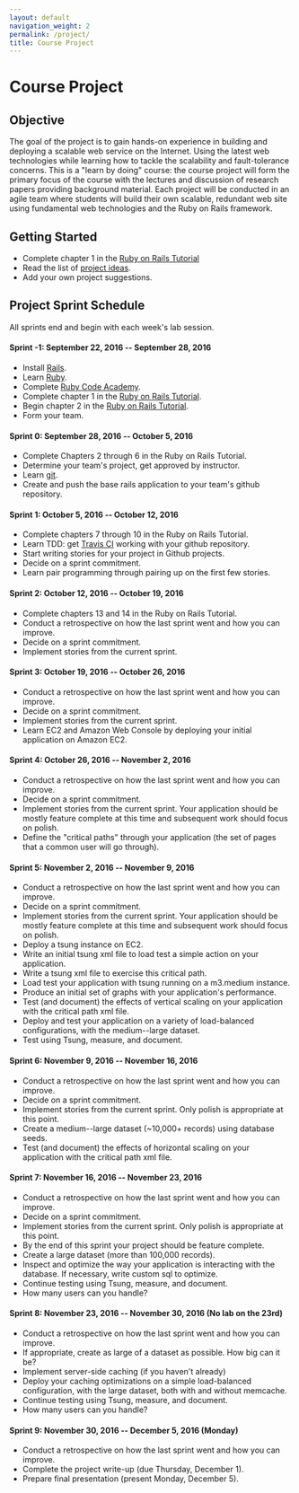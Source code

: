 ```yaml
---
layout: default
navigation_weight: 2
permalink: /project/
title: Course Project
---
```


# Course Project

## Objective

The goal of the project is to gain hands-on experience in building and
deploying a scalable web service on the Internet. Using the latest web
technologies while learning how to tackle the scalability and fault-tolerance
concerns. This is a "learn by doing" course: the course project will form the
primary focus of the course with the lectures and discussion of research papers
providing background material. Each project will be conducted in an agile team
where students will build their own scalable, redundant web site using
fundamental web technologies and the Ruby on Rails framework.


## Getting Started

* Complete chapter 1 in the
  [Ruby on Rails Tutorial](https://www.railstutorial.org/book/beginning)
* Read the list of [project ideas](/project_ideas/).
* Add your own project suggestions.

## Project Sprint Schedule

All sprints end and begin with each week's lab session.

#### Sprint -1: September 22, 2016 -- September 28, 2016
* Install [Rails](http://rubyonrails.org/).
* Learn [Ruby](https://www.ruby-lang.org/en/).
* Complete [Ruby Code Academy](https://www.codecademy.com/tracks/ruby).
* Complete chapter 1 in the
  [Ruby on Rails Tutorial](https://www.railstutorial.org/book/beginning).
* Begin chapter 2 in the
  [Ruby on Rails Tutorial](https://www.railstutorial.org/book/toy_app).
* Form your team.

#### Sprint 0: September 28, 2016 -- October 5, 2016
* Complete Chapters 2 through 6 in the Ruby on Rails Tutorial.
* Determine your team's project, get approved by instructor.
* Learn [git](http://rogerdudler.github.io/git-guide/).
* Create and push the base rails application to your team's github repository.

#### Sprint 1: October 5, 2016 -- October 12, 2016
* Complete chapters 7 through 10 in the Ruby on Rails Tutorial.
* Learn TDD: get [Travis CI](http://docs.travis-ci.com) working with your
  github repository.
* Start writing stories for your project in Github projects.
* Decide on a sprint commitment.
* Learn pair programming through pairing up on the first few stories.

#### Sprint 2: October 12, 2016 -- October 19, 2016
* Complete chapters 13 and 14 in the Ruby on Rails Tutorial.
* Conduct a retrospective on how the last sprint went and how you can improve.
* Decide on a sprint commitment.
* Implement stories from the current sprint.

#### Sprint 3: October 19, 2016 -- October 26, 2016
* Conduct a retrospective on how the last sprint went and how you can improve.
* Decide on a sprint commitment.
* Implement stories from the current sprint.
* Learn EC2 and Amazon Web Console by deploying your initial application on
  Amazon EC2.

#### Sprint 4: October 26, 2016 -- November 2, 2016
* Conduct a retrospective on how the last sprint went and how you can improve.
* Decide on a sprint commitment.
* Implement stories from the current sprint. Your application should be mostly
  feature complete at this time and subsequent work should focus on polish.
* Define the "critical paths" through your application (the set of pages that a
  common user will go through).

#### Sprint 5: November 2, 2016 -- November 9, 2016
* Conduct a retrospective on how the last sprint went and how you can improve.
* Decide on a sprint commitment.
* Implement stories from the current sprint. Your application should be mostly
  feature complete at this time and subsequent work should focus on polish.
* Deploy a tsung instance on EC2.
* Write an initial tsung xml file to load test a simple action on your
  application.
* Write a tsung xml file to exercise this critical path.
* Load test your application with tsung running on a m3.medium instance.
* Produce an initial set of graphs with your application's performance.
* Test (and document) the effects of vertical scaling on your application with
  the critical path xml file.
* Deploy and test your application on a variety of load-balanced
  configurations, with the medium--large dataset.
* Test using Tsung, measure, and document.

#### Sprint 6: November 9, 2016 -- November 16, 2016
* Conduct a retrospective on how the last sprint went and how you can improve.
* Decide on a sprint commitment.
* Implement stories from the current sprint. Only polish is appropriate at this
  point.
* Create a medium--large dataset (~10,000+ records) using database seeds.
* Test (and document) the effects of horizontal scaling on your application
  with the critical path xml file.

#### Sprint 7: November 16, 2016 -- November 23, 2016
* Conduct a retrospective on how the last sprint went and how you can improve.
* Decide on a sprint commitment.
* Implement stories from the current sprint. Only polish is appropriate at this
  point.
* By the end of this sprint your project should be feature complete.
* Create a large dataset (more than 100,000 records).
* Inspect and optimize the way your application is interacting with the
  database. If necessary, write custom sql to optimize.
* Continue testing using Tsung, measure, and document.
* How many users can you handle?

#### Sprint 8: November 23, 2016 -- November 30, 2016 (No lab on the 23rd)
* Conduct a retrospective on how the last sprint went and how you can improve.
* If appropriate, create as large of a dataset as possible. How big can it be?
* Implement server-side caching (if you haven't already)
* Deploy your caching optimizations on a simple load-balanced configuration,
  with the large dataset, both with and without memcache.
*  Continue testing using Tsung, measure, and document.
* How many users can you handle?

#### Sprint 9: November 30, 2016 -- December 5, 2016 (Monday)
* Conduct a retrospective on how the last sprint went and how you can improve.
* Complete the project write-up (due Thursday, December 1).
* Prepare final presentation (present Monday, December 5).

